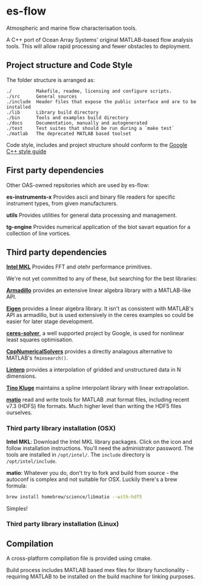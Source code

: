 # es-flow

Atmospheric and marine flow characterisation tools.

A C++ port of Ocean Array Systems' original MATLAB-based flow analysis tools. This will allow rapid processing and fewer obstacles to deployment.


## Project structure and Code Style

The folder structure is arranged as:
```
./         Makefile, readme, licensing and configure scripts.
./src      General sources
./include  Header files that expose the public interface and are to be installed
./lib      Library build directory
./bin      Tools and examples build directory
./docs	   Documentation, manually and autogenerated
./test     Test suites that should be run during a `make test`
./matlab   The deprecated MATLAB based toolset
```

Code style, includes and project structure should conform to the [Google C++ style guide](https://google.github.io/styleguide/cppguide.html) 


## First party dependencies

Other OAS-owned repsitories which are used by es-flow:

**es-instruments-x** Provides ascii and binary file readers for specific instrument types, from given manufacturers.

**utils** Provides utilities for general data processing and management.

**tg-engine** Provides numerical application of the biot savart equation for a collection of line vortices.


## Third party dependencies
 
 [**Intel MKL**]() Provides FFT and otehr performance primitives.
 
 We're not yet committed to any of these, but searching for the best libraries:
 
[**Armadillo**](http://arma.sourceforge.net) provides an extensive linear algebra library with a MATLAB-like API.

[**Eigen**](http://eigen.tuxfamily.org/) provides a linear algebra library. It isn't as consistent with MATLAB's API as armadillo, but is used extensively in the ceres examples so could be easier for later stage development.

[**ceres-solver**](http://ceres-solver.org/index.html#), a well supported project by Google, is used for nonlinear least squares optimisation.

[**CppNumericalSolvers**](https://github.com/PatWie/CppNumericalSolvers) provides a directly analagous alternative to MATLAB's `fminsearch()`.

[**Linterp**](http://rncarpio.github.io/linterp/) provides a interpolation of gridded and unstructured data in N dimensions.

[**Tino Kluge**](http://kluge.in-chemnitz.de/opensource/spline/) maintains a spline interpolant library with linear extrapolation.

[**matio**](https://github.com/tbeu/matio) read and write tools for MATLAB .mat format files, including recent v7.3 (HDFS) file formats. Much higher level than writing the HDF5 files ourselves.

 
### Third party library installation (OSX)

**Intel MKL**:
Download the Intel MKL library packages. Click on the icon and follow installation instructions. You'll need the administrator password. The tools are installed in `/opt/intel/`.
The `include` directory is `/opt/intel/include`.

**matio**:
Whatever you do, don't try to fork and build from source - the autoconf is complex and not suitable for OSX. Luckily there's a brew formula:
```bash
brew install homebrew/science/libmatio --with-hdf5
```
Simples!

### Third party library installation (Linux)


## Compilation

A cross-platform compilation file is provided using cmake.

Build process includes MATLAB based mex files for library functionality - requiring MATLAB to be installed on the build machine for linking purposes.
